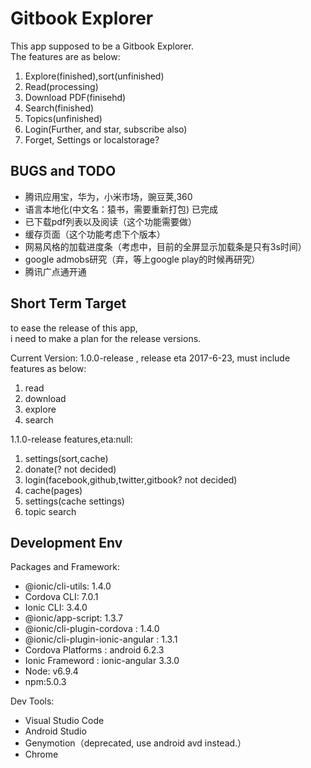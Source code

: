 # Gitbook Explorer
This app supposed to be a Gitbook Explorer.  
The features are as below:
1. Explore(finished),sort(unfinished)
2. Read(processing)
3. Download PDF(finisehd)
4. Search(finished)
5. Topics(unfinished)
6. Login(Further, and star, subscribe also)
7. Forget, Settings or localstorage?

## BUGS and TODO
* 腾讯应用宝，华为，小米市场，豌豆荚,360
* 语言本地化(中文名：猿书，需要重新打包) 已完成
* 已下载pdf列表以及阅读（这个功能需要做）
* 缓存页面（这个功能考虑下个版本）
* 网易风格的加载进度条（考虑中，目前的全屏显示加载条是只有3s时间）
* google admobs研究（弃，等上google play的时候再研究）
* 腾讯广点通开通


## Short Term Target
to ease the release of this app,  
i need to make a plan for the release versions.  

Current Version: 1.0.0-release , release eta 2017-6-23, must include features as below:
1. read
2. download
3. explore
4. search


1.1.0-release features,eta:null:
1. settings(sort,cache)
2. donate(? not decided)
3. login(facebook,github,twitter,gitbook? not decided)
4. cache(pages)
5. settings(cache settings)
6. topic search


## Development Env

Packages and Framework:
* @ionic/cli-utils: 1.4.0
* Cordova CLI: 7.0.1
* Ionic CLI: 3.4.0
* @ionic/app-script: 1.3.7
* @ionic/cli-plugin-cordova : 1.4.0
* @ionic/cli-plugin-ionic-angular : 1.3.1
* Cordova Platforms : android 6.2.3
* Ionic Frameword : ionic-angular 3.3.0
* Node: v6.9.4
* npm:5.0.3

Dev Tools:
* Visual Studio Code
* Android Studio
* Genymotion（deprecated, use android avd instead.）
* Chrome